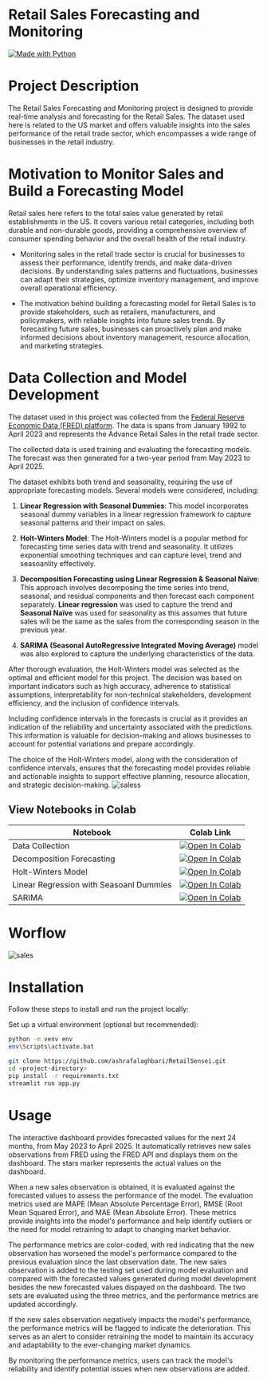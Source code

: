 # Retail Sales Forecasting and Monitoring
[![Made with Python](https://img.shields.io/badge/Made%20with-Python%203.10.7-blue.svg)](https://www.python.org/)

# Project Description
The  Retail Sales Forecasting and Monitoring project is designed to provide real-time analysis and forecasting for the Retail Sales. The dataset used here is related to the US market and offers valuable insights into the sales performance of the retail trade sector, which encompasses a wide range of businesses in the retail industry.

# Motivation to Monitor Sales and Build a Forecasting Model
 Retail sales here refers to the total sales value generated by retail establishments in the US. It covers various retail categories, including both durable and non-durable goods, providing a comprehensive overview of consumer spending behavior and the overall health of the retail industry.
* Monitoring sales in the retail trade sector is crucial for businesses to assess their performance, identify trends, and make data-driven decisions. By understanding sales patterns and fluctuations, businesses can adapt their strategies, optimize inventory management, and improve overall operational efficiency.

* The motivation behind building a forecasting model for Retail Sales is to provide stakeholders, such as retailers, manufacturers, and policymakers, with reliable insights into future sales trends. By forecasting future sales, businesses can proactively plan and make informed decisions about inventory management, resource allocation, and marketing strategies. 


# Data Collection and Model Development

The dataset used in this project was collected from the [Federal Reserve Economic Data (FRED) platform](https://fred.stlouisfed.org/series/RSXFSN). The data is spans from January 1992 to April 2023 and represents the Advance Retail Sales in the retail trade sector. 

The collected data is used training and evaluating the forecasting models. The forecast was then generated for a two-year period from May 2023 to April 2025. 

The dataset exhibits both trend and seasonality, requiring the use of appropriate forecasting models. Several models were considered, including:

1. **Linear Regression with Seasonal Dummies**: This model incorporates seasonal dummy variables in a linear regression framework to capture seasonal patterns and their impact on sales.

2. **Holt-Winters Model**: The Holt-Winters model is a popular method for forecasting time series data with trend and seasonality. It utilizes exponential smoothing techniques  and can capture level, trend and seasoanlity effectively.

3. **Decomposition Forecasting using Linear Regression & Seasonal Naïve**: This approach involves decomposing the time series into trend, seasonal, and residual components and then forecast each component separately. **Linear regression** was used to capture the trend and **Seasonal Naïve** was used for seasonality as this assumes that future sales will be the same as the sales from the corresponding season in the previous year. 

4. **SARIMA (Seasonal AutoRegressive Integrated Moving Average)** model was also explored to capture the underlying characteristics of the data. 

After thorough evaluation, the Holt-Winters model was selected as the optimal and efficient model for this project. The decision was based on important indicators such as high accuracy, adherence to statistical assumptions, interpretability for non-technical stakeholders, development efficiency, and the inclusion of confidence intervals.

Including confidence intervals in the forecasts is crucial as it provides an indication of the reliability and uncertainty associated with the predictions. This information is valuable for decision-making and allows businesses to account for potential variations and prepare accordingly.

The choice of the Holt-Winters model, along with the consideration of confidence intervals, ensures that the forecasting model provides reliable and actionable insights to support effective planning, resource allocation, and strategic decision-making.
![saless](https://github.com/pythongethub/Data_Analyst_project.git)
## View Notebooks in Colab

| Notebook | Colab Link |
| -------- | ---------- |
| Data Collection | [![Open In Colab](https://colab.research.google.com/assets/colab-badge.svg)](https://colab.research.google.com/github/ashrafalaghbari/RetailSensei/blob/main/notebooks/data_collection.ipynb) |
| Decomposition Forecasting | [![Open In Colab](https://colab.research.google.com/assets/colab-badge.svg)](https://colab.research.google.com/github/ashrafalaghbari/RetailSensei/blob/main/notebooks/decomposition_forecasting.ipynb) |
| Holt-Winters Model | [![Open In Colab](https://colab.research.google.com/assets/colab-badge.svg)](https://colab.research.google.com/github/ashrafalaghbari/RetailSensei/blob/main/notebooks/holt_winters_model.ipynb) |
| Linear Regression with Seasoanl Dummies | [![Open In Colab](https://colab.research.google.com/assets/colab-badge.svg)](https://colab.research.google.com/github/ashrafalaghbari/RetailSensei/blob/main/notebooks/lr_with_seasoanl_dummies.ipynb) |
| SARIMA| [![Open In Colab](https://colab.research.google.com/assets/colab-badge.svg)](https://colab.research.google.com/github/ashrafalaghbari/RetailSensei/blob/main/notebooks/sarimax.ipynb) |

# Worflow
![sales](https://github.com/pythongethub/Data_Analyst_project.git)


# Installation

Follow these steps to install and run the project locally:

Set up a virtual environment (optional but recommended):

```bash
python -m venv env
env\Scripts\activate.bat
```

```bash
git clone https://github.com/ashrafalaghbari/RetailSensei.git
cd <project-directory>
pip install -r requirements.txt
streamlit run app.py
```



<!-- If you prefer to use a Docker image, you can follow these additional steps:

Pull the Docker image from Docker Hub:
```bash
docker pull salesapp:0.1
```
Run the Docker container:
```bash
docker run -p 8501:8501 salesapp:0.1
```
Access the web application using the same URL as mentioned above. -->

# Usage

The interactive dashboard provides forecasted values for the next 24 months, from May 2023 to April 2025. It automatically retrieves new sales observations from FRED using the FRED API and displays them on the dashboard. The stars marker represents the actual values on the dashboard.

When a new sales observation is obtained, it is evaluated against the forecasted values to assess the performance of the model. The evaluation metrics used are MAPE (Mean Absolute Percentage Error), RMSE (Root Mean Squared Error), and MAE (Mean Absolute Error). These metrics provide insights into the model's performance and help identify outliers or the need for model retraining to adapt to changing market behavior.

The performance metrics are color-coded, with red indicating that the new observation has worsened the model's performance compared to the previous evaluation since the last observation date. The new sales observation is added to the testing set used during model evaluation and compared with the forecasted values generated during model development besides the new forecasted values dispayed on the dashboard. The two sets are evaluated using the three metrics, and the performance metrics are updated accordingly.

If the new sales observation negatively impacts the model's performance, the performance metrics will be flagged to indicate the deterioration. This serves as an alert to consider retraining the model to maintain its accuracy and adaptability to the ever-changing market dynamics.

By monitoring the performance metrics, users can track the model's reliability and identify potential issues when new observations are added.



